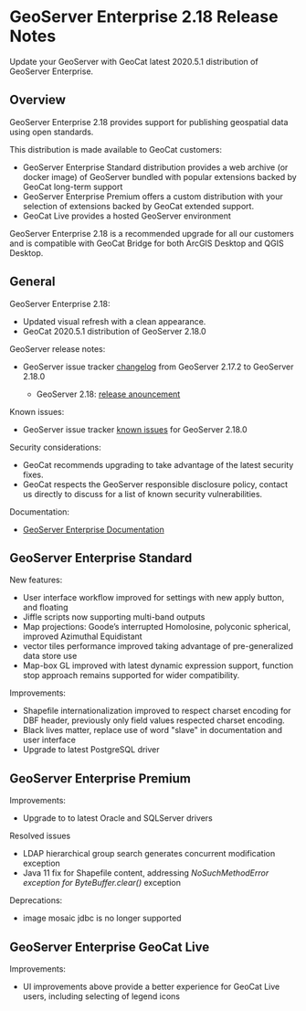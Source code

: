 GeoServer Enterprise 2.18 Release Notes
=======================================

Update your GeoServer with GeoCat latest 2020.5.1 distribution of GeoServer Enterprise.

Overview
--------

GeoServer Enterprise 2.18 provides support for publishing geospatial data using open standards.

This distribution is made available to GeoCat customers:

* GeoServer Enterprise Standard distribution provides a web archive (or docker image) of GeoServer bundled with popular extensions backed by GeoCat long-term support
* GeoServer Enterprise Premium offers a custom distribution with your selection of extensions backed by GeoCat extended support.
* GeoCat Live provides a hosted GeoServer environment

GeoServer Enterprise 2.18 is a recommended upgrade for all our customers and is compatible with GeoCat Bridge for both ArcGIS Desktop and QGIS Desktop.

General
-------

GeoServer Enterprise 2.18:

* Updated visual refresh with a clean appearance.
* GeoCat 2020.5.1 distribution of GeoServer 2.18.0

GeoServer release notes:

* GeoServer issue tracker [changelog](https://osgeo-org.atlassian.net/issues/?jql=project%20%3D%20GEOS%20AND%20fixVersion%20in%20(2.17.3%2C2.17.4%2C2.18-RC%2C%202.18.0%2C%202.18.1)%20AND%20status%20not%20in%20(Open)) from GeoServer 2.17.2 to GeoServer 2.18.0

  * GeoServer 2.18: [release anouncement](http://geoserver.org/announcements/2020/09/26/geoserver-2-18-0-released.html)

Known issues:

* GeoServer issue tracker [known issues](https://osgeo-org.atlassian.net/issues/?jql=project%20%3D%20GEOS%20AND%20NOT(%20%20affectedVersion%20is%20EMPTY)%20AND%20affectedVersion%20%3C%3D%202.18.0%20%20AND%20fixVersion%20%3C%3D%202.18.0%20AND%20affectedVersion%20%3E%202.17.2%20AND%20NOT%20status%20in%20(%27CLOSED%27)) for GeoServer 2.18.0

Security considerations:

* GeoCat recommends upgrading to take advantage of the latest security fixes.
* GeoCat respects the GeoServer responsible disclosure policy, contact us directly to discuss for a list of known security vulnerabilities. 

Documentation:

* [GeoServer Enterprise Documentation](https://www.geocat.net/docs/geoserver-enterprise/2020.5.1/)

GeoServer Enterprise Standard
-----------------------------

New features:

* User interface workflow improved for settings with new apply button, and floating 
* Jiffle scripts now supporting multi-band outputs
* Map projections: Goode’s interrupted Homolosine, polyconic spherical, improved Azimuthal Equidistant
* vector tiles performance improved taking advantage of pre-generalized data store use 
* Map-box GL improved with latest dynamic expression support, function stop approach remains supported for wider compatibility.

Improvements:

* Shapefile internationalization improved to respect charset encoding for DBF header, previously only field values respected charset encoding.
* Black lives matter, replace use of word "slave" in documentation and user interface
* Upgrade to latest PostgreSQL driver

GeoServer Enterprise Premium
----------------------------

Improvements:

* Upgrade to to latest Oracle and SQLServer drivers

Resolved issues

* LDAP hierarchical group search generates concurrent modification exception
* Java 11 fix for Shapefile content, addressing *NoSuchMethodError exception for ByteBuffer.clear()* exception

Deprecations:

* image mosaic jdbc is no longer supported

GeoServer Enterprise GeoCat Live
--------------------------------

Improvements:

* UI improvements above provide a better experience for GeoCat Live users, including selecting of legend icons 
